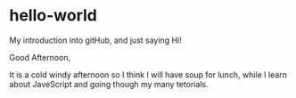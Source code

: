 # hello-world
My introduction into gitHub, and just saying Hi!

Good Afternoon,

It is a cold windy afternoon so I think I will have soup for lunch, while I learn about JaveScript and going though my many tetorials. 
